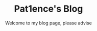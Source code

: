 <!-- markdownlint-disable-next-line -->
<div align="center">

  <!-- markdownlint-disable-next-line -->
  # Pat1ence's Blog

Welcome to my blog page, please advise

